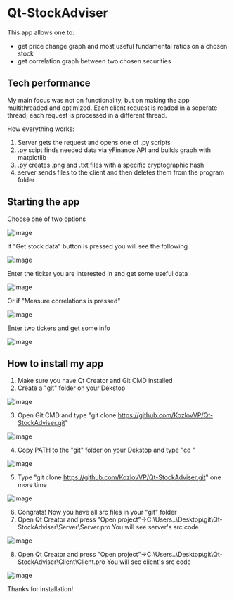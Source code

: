 # Qt-StockAdviser

This app allows one to:
* get price change graph and most useful fundamental ratios on a chosen stock
* get correlation graph between two chosen securities

## Tech performance
My main focus was not on functionality, but on making the app multithreaded and optimized.
Each client request is readed in a seperate thread, each request is processed in a different thread.

How everything works:
1) Server gets the request and opens one of .py scripts
2) .py scipt finds needed data via yFinance API and builds graph with matplotlib
3) .py creates .png and .txt files with a specific cryptographic hash
4) server sends files to the client and then deletes them from the program folder

## Starting the app
Choose one of two options

![image](https://github.com/KozlovVP/Qt-StockAdviser/assets/114473389/b718c0f2-0be7-4280-904c-12f3ce6bdaa8)

If "Get stock data" button is pressed you will see the following 

![image](https://github.com/KozlovVP/Qt-StockAdviser/assets/114473389/47f25d99-b9d1-461f-8abe-6953cc5aa66b)

Enter the ticker you are interested in and get some useful data

![image](https://github.com/KozlovVP/Qt-StockAdviser/assets/114473389/6053a446-326d-47fc-b80c-58619fc53104)

Or if "Measure correlations is pressed"

![image](https://github.com/KozlovVP/Qt-StockAdviser/assets/114473389/585a1221-b952-4920-9aa4-1c45c1f029c7)

Enter two tickers and get some info

![image](https://github.com/KozlovVP/Qt-StockAdviser/assets/114473389/eb147c87-d62f-42ed-afaa-3543d9523873)


## How to install my app
1) Make sure you have Qt Creator and Git CMD installed
2) Create a "git" folder on your Dekstop

![image](https://github.com/KozlovVP/Qt-StockAdviser/assets/114473389/87a3f3a7-1cfc-4928-8dee-1938dad171d9)

3) Open Git CMD and type "git clone https://github.com/KozlovVP/Qt-StockAdviser.git"

![image](https://github.com/KozlovVP/Qt-StockAdviser/assets/114473389/5779ae5e-09a5-4528-a563-d57f0055265b)

4) Copy PATH to the "git" folder on your Dekstop and type "cd <PATH>"

![image](https://github.com/KozlovVP/Qt-StockAdviser/assets/114473389/a755c90b-c6a3-4f1a-bbfe-a447d1aa7696)

5) Type "git clone https://github.com/KozlovVP/Qt-StockAdviser.git" one more time

![image](https://github.com/KozlovVP/Qt-StockAdviser/assets/114473389/fc6700a4-0597-4dc5-b1fd-b7b8409c1289)

6) Congrats! Now you have all src files in your "git" folder
7) Open Qt Creator and press "Open project"->C:\Users\..\Desktop\git\Qt-StockAdviser\Server\Server.pro You will see server's src code

![image](https://github.com/KozlovVP/Qt-StockAdviser/assets/114473389/1c06e383-0ee3-4094-8e61-67f8f526e1c5)

8) Open Qt Creator and press "Open project"->C:\Users..\Desktop\git\Qt-StockAdviser\Client\Client.pro You will see client's src code

![image](https://github.com/KozlovVP/Qt-StockAdviser/assets/114473389/794364a2-1a19-4a4f-9cf1-b892253f9b7f)

Thanks for installation!
